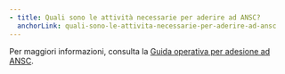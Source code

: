 ```yaml
---
- title: Quali sono le attività necessarie per aderire ad ANSC?
  anchorLink: quali-sono-le-attivita-necessarie-per-aderire-ad-ansc
---
```


Per maggiori informazioni, consulta la [Guida operativa per adesione ad ANSC][1].

[1]: https://www.anagrafenazionale.interno.it/wp-content/uploads/Guida-operativa-per-adesione-ad-ANSC.pdf
